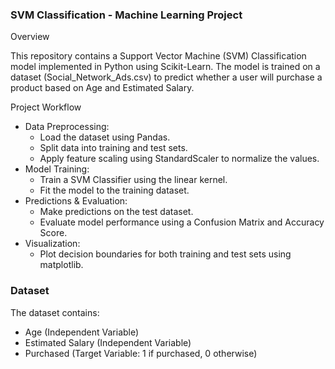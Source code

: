 ### SVM Classification - Machine Learning Project

Overview

This repository contains a Support Vector Machine (SVM) Classification model implemented in Python using Scikit-Learn. The model is trained on a dataset (Social_Network_Ads.csv) to predict whether a user will purchase a product based on Age and Estimated Salary.

Project Workflow

- Data Preprocessing: 
  - Load the dataset using Pandas.
  - Split data into training and test sets.
  - Apply feature scaling using StandardScaler to normalize the values.
- Model Training:
  - Train a  SVM Classifier using the linear kernel.
  - Fit the model to the training dataset.
- Predictions & Evaluation:
  - Make predictions on the test dataset.
  - Evaluate model performance using a Confusion Matrix and Accuracy Score.
- Visualization:
  - Plot decision boundaries for both training and test sets using matplotlib.

### Dataset

The dataset contains:

- Age (Independent Variable)
- Estimated Salary (Independent Variable)
- Purchased (Target Variable: 1 if purchased, 0 otherwise)
